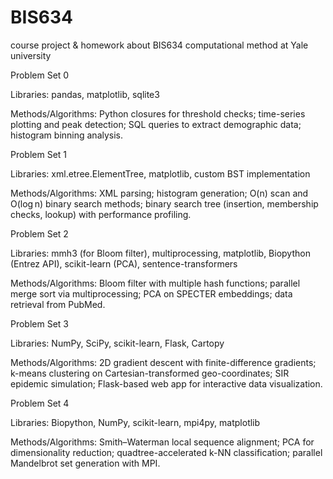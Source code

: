 # BIS634
course project & homework about BIS634 computational method at Yale university


Problem Set 0

Libraries: pandas, matplotlib, sqlite3

Methods/Algorithms: Python closures for threshold checks; time-series plotting and peak detection; SQL queries to extract demographic data; histogram binning analysis.


Problem Set 1

Libraries: xml.etree.ElementTree, matplotlib, custom BST implementation

Methods/Algorithms: XML parsing; histogram generation; O(n) scan and O(log n) binary search methods; binary search tree (insertion, membership checks, lookup) with performance profiling.


Problem Set 2

Libraries: mmh3 (for Bloom filter), multiprocessing, matplotlib, Biopython (Entrez API), scikit-learn (PCA), sentence-transformers

Methods/Algorithms: Bloom filter with multiple hash functions; parallel merge sort via multiprocessing; PCA on SPECTER embeddings; data retrieval from PubMed.


Problem Set 3

Libraries: NumPy, SciPy, scikit-learn, Flask, Cartopy

Methods/Algorithms: 2D gradient descent with finite-difference gradients; k-means clustering on Cartesian-transformed geo-coordinates; SIR epidemic simulation; Flask-based web app for interactive data visualization.


Problem Set 4

Libraries: Biopython, NumPy, scikit-learn, mpi4py, matplotlib

Methods/Algorithms: Smith–Waterman local sequence alignment; PCA for dimensionality reduction; quadtree-accelerated k-NN classification; parallel Mandelbrot set generation with MPI.
